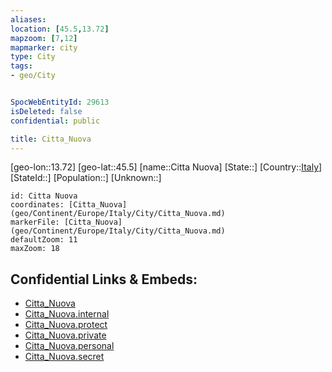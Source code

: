 ```yaml
---
aliases: 
location: [45.5,13.72]
mapzoom: [7,12] 
mapmarker: city 
type: City
tags:
- geo/City


SpocWebEntityId: 29613
isDeleted: false
confidential: public

title: Citta_Nuova
---
```

[geo-lon::13.72]
[geo-lat::45.5]
[name::Citta Nuova]
[State::]
[Country::[Italy](geo/Continent/Europe/Italy.md)]
[StateId::]
[Population::]
[Unknown::]


```leaflet
id: Citta Nuova
coordinates: [Citta_Nuova](geo/Continent/Europe/Italy/City/Citta_Nuova.md)
markerFile: [Citta_Nuova](geo/Continent/Europe/Italy/City/Citta_Nuova.md)
defaultZoom: 11 
maxZoom: 18
```


## Confidential Links & Embeds: 
- [Citta_Nuova](../../../../../../_public/geo/Continent/Europe/Italy/City/Citta_Nuova.md) 
- [Citta_Nuova.internal](../../../../../../_internal/geo/Continent/Europe/Italy/City/Citta_Nuova.internal.md) 
- [Citta_Nuova.protect](../../../../../../_protect/geo/Continent/Europe/Italy/City/Citta_Nuova.protect.md) 
- [Citta_Nuova.private](../../../../../../_private/geo/Continent/Europe/Italy/City/Citta_Nuova.private.md) 
- [Citta_Nuova.personal](../../../../../../_personal/geo/Continent/Europe/Italy/City/Citta_Nuova.personal.md) 
- [Citta_Nuova.secret](../../../../../../_secret/geo/Continent/Europe/Italy/City/Citta_Nuova.secret.md) 
